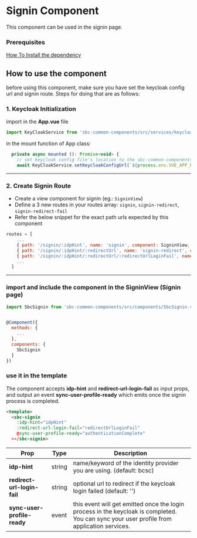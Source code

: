 # Signin Component

This component can be used in the signin page. 

### Prerequisites

 [How To Install the dependency](../install/README.md) 



## How to use the component

before using this component, make sure you have set the keycloak config url and signin route. Steps for doing that are as follows:

### **1. Keycloak Initialization**

import in the **App.vue** file

```js
import KeyCloakService from 'sbc-common-components/src/services/keycloak.services'
```

in the mount function of App class:

```js
  private async mounted (): Promise<void> {
    // set keycloak config file's location to the sbc-common-components
    await KeyCloakService.setKeycloakConfigUrl(`${process.env.VUE_APP_PATH}config/kc/keycloak.json`)
```
---

### **2. Create Signin Route**
- Create a view component for signin (eg.: `SigninView`)
- Define a 3 new routes in your routes array: `signin`, `signin-redirect`, `signin-redirect-fail`
- Refer the below snippet for the exact path urls expected by this component

```js
routes = [
    ...
    { path: '/signin/:idpHint', name: 'signin', component: SigninView, props: true, meta: { requiresAuth: false } },
    { path: '/signin/:idpHint/:redirectUrl', name: 'signin-redirect', component: SigninView, props: true, meta: { requiresAuth: false } },
    { path: '/signin/:idpHint/:redirectUrl/:redirectUrlLoginFail', name: 'signin-redirect-fail', component: SigninView, props: true, meta: { requiresAuth: false } },
    ...
  ]
```
---

### **import and include the component in the SigninView (Signin page)**

```js
import SbcSignin from 'sbc-common-components/src/components/SbcSignin.vue'


@Component({
  methods: {
    ...
  },
  components: {
    SbcSignin
  }
})
```
 
### **use it in the template**

The component accepts **idp-hint** and **redirect-url-login-fail** as input props, and output an event **sync-user-profile-ready** which emits once the signin process is completed.

```html
<template>
  <sbc-signin
    :idp-hint="idpHint"
    :redirect-url-login-fail="redirectUrlLoginFail"
    @sync-user-profile-ready="authenticationComplete"
  ></sbc-signin>
```

| Prop | Type | Description |
| --- | --- | --- | 
| **idp-hint** | string | name/keyword of the identity provider you are using. (default: bcsc)
| **redirect-url-login-fail** | string | optional url to redirect if the keycloak login failed (default: '')
| **sync-user-profile-ready** | event | this event will get emitted once the login process in the keycloak is completed. You can sync your user profile from application services.
